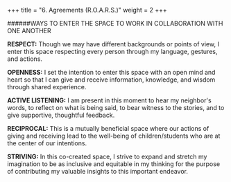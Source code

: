 +++
title = "6. Agreements (R.O.A.R.S.)"
weight = 2
+++

######WAYS TO ENTER THE SPACE TO WORK IN COLLABORATION WITH ONE ANOTHER



**RESPECT:** Though we may have different backgrounds or points of view, I enter this space respecting every person through my language, gestures, and actions.

**OPENNESS:** I set the intention to enter this space with an open mind and heart so that I can give and receive information, knowledge, and wisdom through shared experience.

**ACTIVE LISTENING:** I am present in this moment to hear my neighbor's words, to reflect on what is being said, to bear witness to the stories, and to give supportive, thoughtful feedback.

**RECIPROCAL:** This is a mutually beneficial space where our actions of giving and receiving lead to the well-being of children/students who are at the center of our intentions.

**STRIVING:** In this co-created space, I strive to expand and stretch my imagination to be as inclusive and equitable in my thinking for the purpose of contributing my valuable insights to this important endeavor. 
